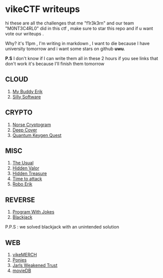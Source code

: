 # vikeCTF writeups 

hi these are all the challenges that me "f1r3k3rn" and our team "M0NT3C4RL0" did in this ctf , make sure to star this repo and if u want vote our writeups .

Why? it's 11pm , I'm writing in markdown , I want to die because I have university tomorrow and i want some stars on github **uwu**.

**P.S** I don't know if I can write them all in these 2 hours if you see links that don't work it's because I'll finish them tomorrow 

## CLOUD

1. [My Buddy Erik]()
2. [Silly Software]()

## CRYPTO
1. [Norse Cryptogram](./norse_cryptogram.md)
2. [Deep Cover](./Deep_Cover.md)
3. [Quantum Keygen Quest](./Quantum_keygen.md)

## MISC

1. [The Usual](./the_usual.md)
2. [Hidden Valor]()
3. [Hidden Treasure]()
4. [Time to attack]()
5. [Robo Erik]()


## REVERSE 

1. [Program With Jokes]()
2. [Blackjack](./blackjack.md) 

P.P.S : we solved blackjack with an unintended solution

## WEB

1. [vikeMERCH]()
2. [Ponies]()
3. [Jarls Weakened Trust]()
3. [movieDB]()

